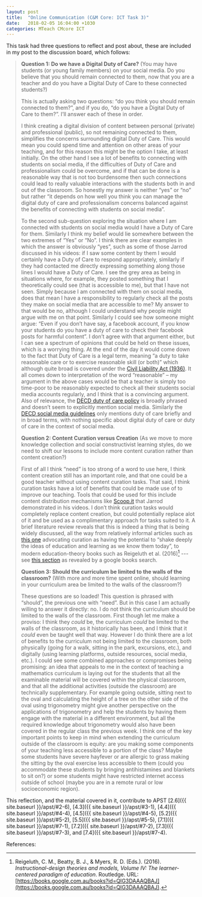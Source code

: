 ```yaml
---
layout: post
title:  "Online Communication (C&M Core: ICT Task 3)"
date:   2018-02-05 16:04:00 +1030
categories: MTeach CMcore ICT
---
```


This task had three questions to reflect and post about, these are included in my post to the discussion board, which follows:

<blockquote markdown="1">

**Question 1: Do we have a Digital Duty of Care?** (You may have students (or young family members) on your social media. Do you believe that you should remain connected to them, now that you are a teacher and do you have a Digital Duty of Care to these connected students?)

This is actually asking two questions: “do you think you should remain connected to them?”, and if you do, “do you have a Digital Duty of Care to them?”. I’ll answer each of these in order.

I think creating a digital division of content between personal (private) and professional (public), so not remaining connected to them, simplifies the concerns surrounding digital Duty of Care. This would mean you could spend time and attention on other areas of your teaching, and for this reason this might be the option I take, at least initially. On the other hand I see a lot of benefits to connecting with students on social media, if the difficulties of Duty of Care and professionalism could be overcome, and if that can be done is a reasonable way that is not too burdensome then such connections could lead to really valuable interactions with the students both in and out of the classroom. So honestly my answer is neither “yes” or “no” but rather “it depends on how well you think you can manage the digital duty of care and professionalism concerns balanced against the benefits of connecting with students on social media”.

To the second sub-question exploring the situation where I am connected with students on social media would I have a Duty of Care for them. Similarly I think my belief would lie somewhere between the two extremes of “Yes” or “No”. I think there are clear examples in which the answer is obviously “yes”, such as some of those Jarrod discussed in his videos: if I saw some content by them I would certainly have a Duty of Care to respond appropriately, similarly if they had contacted me directly expressing something along those lines I would have a Duty of Care. I see the grey area as being in situations where, for example, they posted something that I theoretically could see (that is accessible to me), but that I have not seen. Simply because I am connected with them on social media, does that mean I have a responsibility to regularly check all the posts they make on social media that are accessible to me? My answer to that would be no, although I could understand why people might argue with me on that point. Similarly I could see how someone might argue: “Even if you don’t have say, a facebook account, if you know your students do you have a duty of care to check their facebook posts for harmful content”. I don’t agree with that argument either, but I can see a spectrum of opinions that could be held on these issues, which is a worrying thing. At the end of the day it would come down to the fact that Duty of Care is a legal term, meaning “a duty to take reasonable care or to exercise reasonable skill (or both)” which although quite broad is covered under the [Civil Liability Act (1936)](http://www8.austlii.edu.au/cgi-bin/viewdb/au/legis/sa/consol_act/cla1936161/). It all comes down to interpretation of the word “reasonable” – my argument in the above cases would be that a teacher is simply too time-poor to be reasonably expected to check all their students social media accounts regularly, and I think that is a convincing argument. Also of relevance, the [DECD duty of care policy](https://www.decd.sa.gov.au/sites/g/files/net691/f/duty-of-care-policy.pdf) is broadly phrased and doesn’t seem to explicitly mention social media. Similarly the [DECD social media guidelines](http://www.saasso.asn.au/wp-content/uploads/2012/11/Decd-Social-Media.pdf) only mentions duty of care briefly and in broad terms, with nothing specific about digital duty of care or duty of care in the context of social media.

**Question 2: Content Curation versus Creation** (As we move to more knowledge collection and social constructivist learning styles, do we need to shift our lessons to include more content curation rather than content creation?)

First of all I think “need” is too strong of a word to use here, I think content creation still has an important role, and that one could be a good teacher without using content curation tasks. That said, I think curation tasks have a lot of benefits that could be made use of to improve our teaching. Tools that could be used for this include content distribution mechanisms like [Scoop.it](https://www.scoop.it/) that Jarrod demonstrated in his videos. I don’t think curation tasks would completely replace content creation, but could potentially replace alot of it and be  used as a complimentary approach for tasks suited to it. A brief literature review reveals that this is indeed a thing that is being widely discussed, all the way from relatively informal articles such as [this one](https://medium.com/content-curation-official-guide/why-curation-revolutionizes-education-learning-5d0130457a81) advocating curation as having the potential to “shake deeply the ideas of education and learning as we know them today”, to modern education-theory books such as Reigeluth et al. (2016)[^Reigeluth2016] --- see [this section](https://books.google.com.au/books?id=QIG3DAAAQBAJ&pg=PT515&dq=content+curation+creation&hl=en&sa=X&ved=0ahUKEwjG7bmJ943ZAhXMnpQKHTiuDMEQ6AEIPDAD#v=onepage&q=content%20curation%20creation&f=false) as revealed by a google books search.

**Question 3: Should the curriculum be limited to the walls of the classroom?** (With more and more time spent online, should learning in your curriculum area be limited to the walls of the classroom?)

These questions are so loaded! This question is phrased with “should”, the previous one with “need”. But in this case I am actually willing to answer it directly: no. I do not think the curriculum should be limited to the walls of the classroom. First though let me make a proviso: I think they *could* be, the curriculum *could* be limited to the walls of the classroom, as it historically has been, and I think that it *could* even be taught well that way. However I do think there are a lot of benefits to the curriculum not being limited to the classroom, both physically (going for a walk, sitting in the park, excursions, etc.), and digitally (using learning platforms, outside resources, social media, etc.). I could see some combined approaches or compromises being promising: an idea that appeals to me in the context of teaching a mathematics curriculum is laying out for the students that all the examinable material will be covered within the physical classroom, and that all the additional activities (outside the classroom) are technically supplementary. For example going outside, sitting next to the oval and calculating the height of a tree on the other side of the oval using trigonometry might give another perspective on the applications of trigonometry and help the students by having them engage with the material in a different environment, but all the required knowledge about trigonometry would also have been covered in the regular class the previous week. I think one of the key important points to keep in mind when extending the curriculum outside of the classroom is equity: are you making some components of your teaching less accessible to a portion of the class? Maybe some students have severe hayfever or are allergic to grass making the sitting by the oval exercise less accessible to them (could you accommodate these students by bringing antihistamines and blankets to sit on?) or some students might have restricted internet access outside of school (maybe you are in a remote rural or low socioeconomic region).



</blockquote>

This reflection, and the material covered in it, contribute to APST 
[2.6]({{ site.baseurl }}/apst/#2-6),
[4.3]({{ site.baseurl }}/apst/#3-1),
[4.4]({{ site.baseurl }}/apst/#4-4),
[4.5]({{ site.baseurl }}/apst/#4-5),
[5.2]({{ site.baseurl }}/apst/#5-2),
[5.5]({{ site.baseurl }}/apst/#5-5),
[7.1]({{ site.baseurl }}/apst/#7-1),
[7.2]({{ site.baseurl }}/apst/#7-2),
[7.3]({{ site.baseurl }}/apst/#7-3), and
[7.4]({{ site.baseurl }}/apst/#7-4).

References:

[^Reigeluth2016]: Reigeluth, C. M., Beatty, B. J., & Myers, R. D. (Eds.). (2016). *Instructional-design theories and models, Volume IV: The learner-centered paradigm of education*. Routledge. URL: [https://books.google.com.au/books?id=QIG3DAAAQBAJ](https://books.google.com.au/books?id=QIG3DAAAQBAJ).

